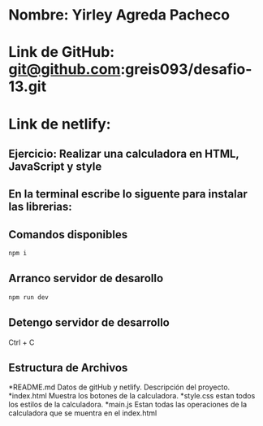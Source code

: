# Nombre: Yirley Agreda Pacheco

# Link de GitHub: git@github.com:greis093/desafio-13.git

# Link de netlify:

## Ejercicio: Realizar una calculadora en HTML, JavaScript y style

## En la terminal escribe lo siguente para instalar las librerias:

## Comandos disponibles

```sh
npm i
```

## Arranco servidor de desarollo

```sh
npm run dev
```

## Detengo servidor de desarrollo

Ctrl + C

## Estructura de Archivos

*README.md Datos de gitHub y netlify. Descripción del proyecto.
*index.html Muestra los botones de la calculadora.
*style.css estan todos los estilos de la calculadora.
*main.js Estan todas las operaciones de la calculadora que se muentra en el index.html
